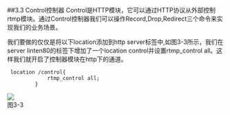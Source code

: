 ##3.3 Control控制器
Control是HTTP模块，它可以通过HTTP协议从外部控制rtmp模块。通过Control控制器我们可以操作Record,Drop,Redirect三个命令来实现我们的业务场景。  

我们要做的仅仅是将以下location添加到http server标签中,如图3-3所示，我们在server linten80的标签下增加了一个location control并设置rtmp_control all。这样我们就开启了控制器模块在http下的通道。
```
 location /control{
             rtmp_control all;
         }  
```
![](/assets/微信截图_20180125111655.png)  
图3-3







